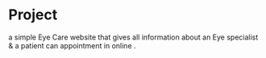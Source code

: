 # Project
a simple Eye Care website that gives all information about an Eye specialist &amp; a patient can appointment in online .
